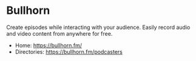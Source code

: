 # Bullhorn
Create episodes while interacting with your audience. Easily record audio and video content from anywhere for free.

* Home: https://bullhorn.fm/
* Directories: https://bullhorn.fm/podcasters

